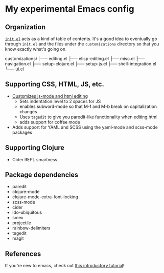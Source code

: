 # My experimental Emacs config

## Organization

[`init.el`](./init.el) acts as a kind of table of contents.
It's a good idea to eventually go through `init.el` and the
files under the `customizations` directory so that you know exactly
what's going on.

customizations/
├── editing.el
├── elisp-editing.el
├── misc.el
├── navigation.el
├── setup-clojure.el
├── setup-js.el
├── shell-integration.el
└── ui.el

## Supporting CSS, HTML, JS, etc.
* [Customizes js-mode and html editing](https://github.com/flyingmachine/emacs.d/blob/master/customizations/setup-js.el)
    * Sets indentation level to 2 spaces for JS
    * enables subword-mode so that M-f and M-b break on capitalization changes
    * Uses `tagedit` to give you paredit-like functionality when editing html
    * adds support for coffee mode
* Adds support for YAML and SCSS using the yaml-mode and scss-mode packages

## Supporting Clojure
* Cider REPL smartness

## Package dependencies
* paredit
* clojure-mode
* clojure-mode-extra-font-locking
* scss-mode
* cider
* ido-ubiquitous
* smex
* projectile
* rainbow-delimiters
* tagedit
* magit

## References
If you're new to emacs, check out
[this introductory tutorial](http://www.braveclojure.com/basic-emacs/)!